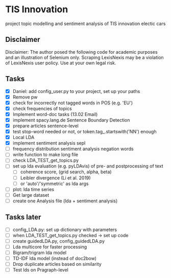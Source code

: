 # TIS Innovation
project topic modelling and sentiment analysis of TIS innovation electic cars

## Disclaimer
Disclaimer: The author posed the following code for academic purposes
and an illustration of Selenium only. Scraping LexisNexis may be a
violation of LexisNexis user policy. Use at your own legal risk.

## Tasks
- [x] Daniel: add config_user.py to your project, set up your paths
- [x] Remove pw
- [x] check for incorrectly not tagged words in POS (e.g. 'EU')
- [x] check frequencies of topics
- [x] Implement word-doc tasks (13.02 Email)
- [x] implement spacy.lang.de Sentence Boundary Detection
- [x] prepare articles sentence-level
- [x] test stop-word needed or not, or token.tag_.startswith('NN') enough
- [x] Local LDA
- [x] implement sentiment analysis sepl
- [ ] frequency distribution sentiment analysis negation words
- [ ] write function to make long file
- [ ] check LDA_TEST_get_topics.py
- [ ] set up lda evaluation (e.g. pyLDAvis) of pre- and postprocessing
      of text
  - [ ]   coherence score, (grid search, alpha, beta)
  - [ ]   Leibler divergence (Li et al. 2019)
  - [ ]   or 'auto'/'symmetric' as lda args
- [ ] plot: lda time series
- [ ] Get large dataset
- [ ] create one Analysis file (lda + sentiment analysis)

## Tasks later
- [ ] config_LDA.py: set up dictionary with parameters
- [ ] when LDA_TEST_get_topics.py checked -> set up code
- [ ] create guidedLDA.py, config_guidedLDA.py
- [ ] Lda multicore for faster processing
- [ ] Bigram/trigram lda model
- [ ] TD-IDF lda model (instead of doc2bow)
- [ ] Drop duplicate articles based on similarity 
- [ ] Test lds on Pragraph-level

